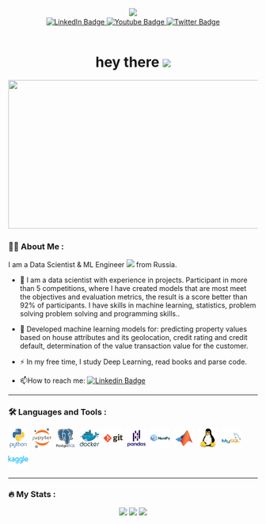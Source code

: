 <div id="header" align="center">
  <img src="https://media.giphy.com/media/jdPMeyv9rn0hZHh8n9/giphy.gif" width="200"/>
</div>
<div id="badges" align="center">
  <a href="https://www.linkedin.com/in/ml-vitaliy-shpak/">
    <img src="https://img.shields.io/badge/LinkedIn-blue?style=for-the-badge&logo=linkedin&logoColor=white" alt="LinkedIn Badge"/>
  </a>
  <a href="https://www.kaggle.com/vitaliyshpak">
    <img src="https://img.shields.io/badge/Kaggle-darkblue?style=for-the-badge&logo=Kaggle&logoColor=white" alt="Youtube Badge"/>
  </a>
  <a href="https://t.me/GreenCode_s">
    <img src="https://img.shields.io/badge/Telegram-blue?style=for-the-badge&logo=telegram&logoColor=white" alt="Twitter Badge"/>
  </a>
</div>
<div id="badges" align="center">
  <img src="https://komarev.com/ghpvc/?username=FeOsTyLeOp&style=flat-square&color=blue" alt=""/>
  <h1>
  hey there
  <img src="https://media.giphy.com/media/hvRJCLFzcasrR4ia7z/giphy.gif" width="30px"/>
</h1>
  </div>
  
<div align="center">
  <img src="https://media.giphy.com/media/dWesBcTLavkZuG35MI/giphy.gif" width="600" height="300"/>
</div>

### :woman_technologist: About Me :
I am a Data Scientist & ML Engineer <img src="https://media.giphy.com/media/WUlplcMpOCEmTGBtBW/giphy.gif" width="30"> from Russia.

- :telescope: I am a data scientist with experience in projects. Participant in more than 5 competitions, where I have created models that are most meet the objectives and evaluation metrics, the result is a score better than 92% of participants. I have skills in machine learning, statistics, problem solving problem solving and programming skills..

- :seedling: Developed machine learning models for: predicting property values based on house attributes and its geolocation, credit rating and credit default, determination of the value transaction value for the customer.

- :zap: In my free time, I study Deep Learning, read books and parse code.

- :mailbox:How to reach me: [![Linkedin Badge](https://img.shields.io/badge/-Vitaliy-blue?style=flat&logo=Linkedin&logoColor=white)](https://www.linkedin.com/in/ml-vitaliy-shpak/)

---

### :hammer_and_wrench: Languages and Tools :
<div>
  <img src="https://github.com/devicons/devicon/blob/master/icons/python/python-original-wordmark.svg" title="Python" alt="Python" width="40" height="40"/>&nbsp;
  <img src="https://github.com/devicons/devicon/blob/master/icons/jupyter/jupyter-original-wordmark.svg" title="Jupiter" alt="Jupiter" width="40" height="40"/>&nbsp;
  <img src="https://github.com/devicons/devicon/blob/master/icons/postgresql/postgresql-original-wordmark.svg" title="PostgreSQL" alt="PostgreSQL" width="40" height="40"/>&nbsp;
  <img src="https://github.com/devicons/devicon/blob/master/icons/docker/docker-original-wordmark.svg" title="Docker" alt="Docker" width="40" height="40"/>&nbsp;
  <img src="https://github.com/devicons/devicon/blob/master/icons/git/git-original-wordmark.svg" title="Git" alt="Git" width="40" height="40"/>&nbsp;
  <img src="https://github.com/devicons/devicon/blob/master/icons/pandas/pandas-original-wordmark.svg" title="Pandas" alt="Pandas" width="40" height="40"/>&nbsp;
  <img src="https://github.com/devicons/devicon/blob/master/icons/numpy/numpy-original-wordmark.svg" title="NumPy" alt="NumPy" width="40" height="40"/>&nbsp;
  <img src="https://github.com/devicons/devicon/blob/master/icons/matlab/matlab-original.svg" title="Matlib" alt="Matlib" width="40" height="40"/>&nbsp;
  <img src="https://github.com/devicons/devicon/blob/master/icons/linux/linux-original.svg" title="Linux" alt="Linux" width="40" height="40"/>&nbsp;
  <img src="https://github.com/devicons/devicon/blob/master/icons/mysql/mysql-original-wordmark.svg" title="MySQL" alt="MySQL" width="40" height="40"/>&nbsp;
  <img src="https://github.com/devicons/devicon/blob/master/icons/kaggle/kaggle-original-wordmark.svg" title="Kaggle" alt="Kaggle" width="40" height="40"/>&nbsp;
 
</div>

---

### :fire: My Stats :

<div id="stat" align="center">
	<img src="https://github-profile-summary-cards.vercel.app/api/cards/profile-details?username=FeOsTyLeOp&theme=github_dark"/>
	<img src="https://github-profile-summary-cards.vercel.app/api/cards/most-commit-language?username=FeOsTyLeOp&theme=github_dark"/>
	<img src="https://github-profile-summary-cards.vercel.app/api/cards/stats?username=FeOsTyLeOp&theme=github_dark"/>
</div>
